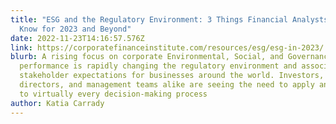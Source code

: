 ```yaml
---
title: "ESG and the Regulatory Environment: 3 Things Financial Analysts Need to
  Know for 2023 and Beyond"
date: 2022-11-23T14:16:57.576Z
link: https://corporatefinanceinstitute.com/resources/esg/esg-in-2023/
blurb: A rising focus on corporate Environmental, Social, and Governance (ESG)
  performance is rapidly changing the regulatory environment and associated
  stakeholder expectations for businesses around the world. Investors, analysts,
  directors, and management teams alike are seeing the need to apply an ESG lens
  to virtually every decision-making process
author: Katia Carrady
---
```

